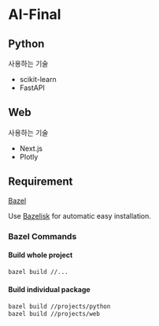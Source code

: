 # AI-Final

## Python

사용하는 기술

- scikit-learn
- FastAPI

## Web

사용하는 기술

- Next.js
- Plotly

## Requirement

[Bazel](https://bazel.build)

Use [Bazelisk](https://github.com/bazelbuild/bazelisk) for automatic easy installation.

### Bazel Commands

#### Build whole project

```bash
bazel build //...
```

#### Build individual package

```bash
bazel build //projects/python
bazel build //projects/web
```
